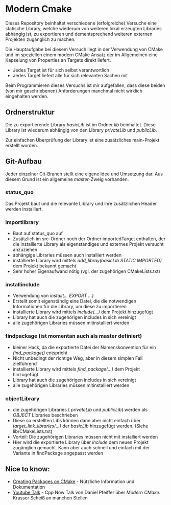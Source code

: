 # Modern Cmake

Dieses Repository beinhaltet verschiedene (erfolgreiche) Versuche eine statische Library, welche wiederum von weiteren lokal erzeugten Libraries abhängig ist, zu exportieren und dementsprechend weiteren externen Projekten zugänglich zu machen.

Die Hauptaufgabe bei diesem Versuch liegt in der Verwendung von CMake und im speziellen einem modern CMake Ansatz der im Allgemeinen eine Kapselung von Properties an Targets direkt liefert.

* Jedes Target ist für sich selbst verantwortlich
* Jedes Target liefert alle für sich relevanten Sachen mit

Beim Programmieren dieses Versuchs ist mir aufgefallen, dass diese beiden (von mir geschriebenen) Anforderungen manchmal nicht wirklich eingehalten werden.

## Ordnerstruktur

Die zu exportierende Library _basicLib_ ist im Ordner _lib_ beinhaltet. Diese Library ist wiederum abhängig von den Library _privateLib_ und _publicLib_.

Zur einfachen Überprüfung der Library ist eine zusätzliches main-Projekt erstellt worden.

## Git-Aufbau

Jeder einzelner Git-Branch stellt eine eigene Idee und Umsetzung dar. Aus diesem Grund ist ein allgemeine _master_-Zweig vorhanden.

### status_quo

Das Projekt baut und die relevante Library und ihre zusätzlichen Header werden installiert.


### importlibrary

* Baut auf status_quo auf
* Zusätzlich im src-Ordner noch der Ordner importedTarget enthalten, der die installierte Library als eigenständiges und externes Projekt versucht anzuziehen
* abhängige Libraries müssen auch installiert werden
* installierte Library wird mittels _add_libray(basicLib STATIC IMPORTED)_ dem Projekt bekannt gemacht
* Sehr hoher Eigenaufwand nötig (vgl. der zugehörigen CMakeLists.txt)


### installinclude

* Verwendung von _install(... EXPORT ...)_
* Erstellt somit eigenständig eine Datei, die die notwendigen Informationen für die Library, um diese zu importieren
* installierte Library wird mittels _include(...)_ dem Projekt hinzugefügt
* Library hat auch die zugehörigen includes in sich vereinigt
* alle zugehörigen Libraries müssen mitinstalliert werden


### findpackage (ist momentan auch als master definiert)

* kleiner Hack, da die exportierte Datei der Namenskonvention für ein _find_package()_ entspricht
* Nicht unbedingt der richtige Weg, aber in diesem simplen Fall zielführend
* installierte Library wird mittels _find_package(...)_ dem Projekt hinzugefügt
* Library hat auch die zugehörigen includes in sich vereinigt
* alle zugehörigen Libraries müssen mitinstalliert werden

### objectLibrary

* die zugehörigen Libraries ( _privateLib_ und _publicLib_) werden als _OBJECT_ Libraries beschrieben
* Diese so erstellten Libs können dann aber nicht einfach über _target_link_libraries(...)_ der _basicLib_ hinzugefügt werden. (Siehe lib/CMakeLists.txt)
* Vorteil: Die zugehörigen Libraries müssen nicht mit installiert werden
* Hier wird die exportierte Library über _include_ dem neuen Projekt zugänglich gemacht. Kann aber auch schnell und einfach mit der Variante in findPackage angepasst werden


## Nice to know:

 * [Creating Packages on CMake](https://cmake.org/cmake/help/v3.8/manual/cmake-packages.7.html#creating-packages) - Nützliche Information und Dokumentation
 * [Youtube Talk](https://www.youtube.com/watch?v=bsXLMQ6WgIk) - Cpp Now Talk von Daniel Pfeiffer über _Modern CMake_. Krasser Scheiß an manchen Stellen

